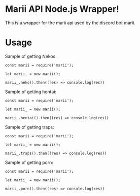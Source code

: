 # Marii API Node.js Wrapper!
This is a wrapper for the marii api used by the discord bot marii.

# Usage 


Sample of getting Nekos: 

```
const marii = require('marii');

let marii_ = new marii();

marii_.neko().then((res) => console.log(res))
```

Sample of getting hentai: 

```
const marii = require('marii');

let marii_ = new marii();

marii_.hentai().then((res) => console.log(res))
```

Sample of getting traps:
 
```
const marii = require('marii');

let marii_ = new marii();

marii_.traps().then((res) => console.log(res))
```

Sample of getting porn:

```
const marii = require('marii');

let marii_ = new marii();

marii_.porn().then((res) => console.log(res))
```
